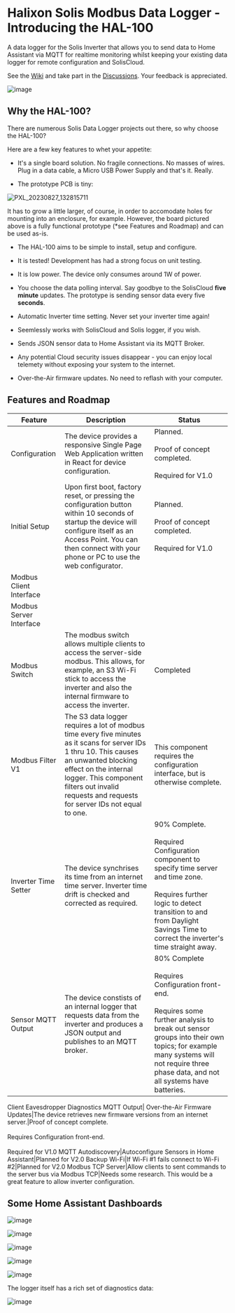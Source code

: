 # Halixon Solis Modbus Data Logger - Introducing the HAL-100

A data logger for the Solis Inverter that allows you to send data to Home Assistant via MQTT for realtime monitoring whilst keeping your existing data logger for remote configuration and SolisCloud.

See the [Wiki](https://github.com/bretmac/halixon-solis-modbus/wiki) and take part in the [Discussions](https://github.com/bretmac/halixon-solis-modbus/discussions).  Your feedback is appreciated.

![image](https://github.com/bretmac/halixon-solis-modbus/assets/44399243/86cea2ff-dac8-430c-b084-92027842754d)

## Why the HAL-100?

There are numerous Solis Data Logger projects out there, so why choose the HAL-100?

Here are a few key features to whet your appetite:

- It's a single board solution.  No fragile connections.  No masses of wires.  Plug in a data cable, a Micro USB Power Supply and that's it.  Really.

- The prototype PCB is tiny:
  
![PXL_20230827_132815711](https://github.com/bretmac/halixon-solis-modbus/assets/44399243/e72f43f9-5c7e-43f8-82d5-1380596a6228)

It has to grow a little larger, of course, in order to accomodate holes for mounting into an enclosure, for example.  However, the board pictured above is a fully functional prototype (*see Features and Roadmap) and can be used as-is.

- The HAL-100 aims to be simple to install, setup and configure.

- It is tested!  Development has had a strong focus on unit testing.

- It is low power.   The device only consumes around 1W of power.

- You choose the data polling interval.  Say goodbye to the SolisCloud **five minute** updates.  The prototype is sending sensor data every five **seconds**.

- Automatic Inverter time setting.  Never set your inverter time again!

- Seemlessly works with SolisCloud and Solis logger, if you wish.

- Sends JSON sensor data to Home Assistant via its MQTT Broker.

- Any potential Cloud security issues disappear - you can enjoy local telemety without exposing your system to the internet.

- Over-the-Air firmware updates.  No need to reflash with your computer.

 
## Features and Roadmap


Feature|Description|Status
---|---|---
Configuration|The device provides a responsive Single Page Web Application written in React for device configuration.|Planned.<br><br>Proof of concept completed.<br><br>Required for V1.0
Initial Setup|Upon first boot, factory reset, or pressing the configuration button within 10 seconds of startup the device will configure itself as an Access Point.  You can then connect with your phone or PC to use the web configurator.|Planned.<br><br>Proof of concept completed.<br><br>Required for V1.0
Modbus Client Interface|
Modbus Server Interface|
Modbus Switch|The modbus switch allows multiple clients to access the server-side modbus.  This allows, for example, an S3 Wi-Fi stick to access the inverter and also the internal firmware to access the inverter.|Completed
Modbus Filter V1|The S3 data logger requires a lot of modbus time every five minutes as it scans for server IDs 1 thru 10.  This causes an unwanted blocking effect on the internal logger.  This component filters out invalid requests and requests for server IDs not equal to one.|  This component requires the configuration interface, but is otherwise complete.
Inverter Time Setter|The device synchrises its time from an internet time server.  Inverter time drift is checked and corrected as required.|90% Complete.<br><br>Required Configuration component to specify time server and time zone.<br><br>Requires further logic to detect transition to and from Daylight Savings Time to correct the inverter's time straight away.
Sensor MQTT Output|The device constists of an internal logger that requests data from the inverter and produces a JSON output and publishes to an MQTT broker.|80% Complete<br><br>Requires Configuration front-end.<br><br>Requires some further analysis to break out sensor groups into their own topics; for example many systems will not require three phase data, and not all systems have batteries.
Client Eavesdropper
Diagnostics MQTT Output|
Over-the-Air Firmware Updates|The device retrieves new firmware versions from an internet server.|Proof of concept complete.<br><br>Requires Configuration front-end.<br><br>Required for V1.0
MQTT Autodiscovery|Autoconfigure Sensors in Home Assistant|Planned for V2.0
Backup Wi-Fi|If Wi-Fi #1 fails connect to Wi-Fi #2|Planned for V2.0
Modbus TCP Server|Allow clients to sent commands to the server bus via Modbus TCP|Needs some research.  This would be a great feature to allow inverter configuration.

## Some Home Assistant Dashboards

![image](https://github.com/bretmac/halixon-solis-modbus/assets/44399243/88bc1e2e-1869-4257-a952-f50e442fe143)

![image](https://github.com/bretmac/halixon-solis-modbus/assets/44399243/40d064ba-f5d9-4137-9d57-fc75ebe5cbee)

![image](https://github.com/bretmac/halixon-solis-modbus/assets/44399243/f13c9e1e-b10f-4937-84f1-ec0e4db0a6b9)

![image](https://github.com/bretmac/halixon-solis-modbus/assets/44399243/999cf053-e936-4011-abbc-5887a81cffcd)

![image](https://github.com/bretmac/halixon-solis-modbus/assets/44399243/44ea2ccc-f743-4f4e-be24-03ad1a887011)


The logger itself has a rich set of diagnostics data:

![image](https://github.com/bretmac/halixon-solis-modbus/assets/44399243/3e173829-5933-4615-9041-bc07f55b4fda)

